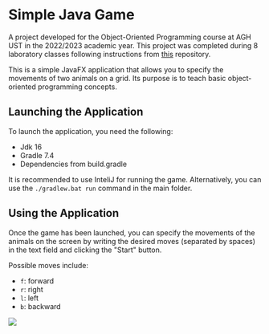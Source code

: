 # Simple Java Game
A project developed for the Object-Oriented Programming course at AGH UST in the 2022/2023 academic year. This project was completed during 8 laboratory classes following instructions from [this](https://github.com/apohllo/obiektowe-lab) repository.

This is a simple JavaFX application that allows you to specify the movements of two animals on a grid. Its purpose is to teach basic object-oriented programming concepts.

## Launching the Application
To launch the application, you need the following:
- Jdk 16
- Gradle 7.4
- Dependencies from build.gradle

It is recommended to use InteliJ for running the game. Alternatively, you can use the `./gradlew.bat run` command in the main folder.

## Using the Application
Once the game has been launched, you can specify the movements of the animals on the screen by writing the desired moves (separated by spaces) in the text field and clicking the "Start" button.

Possible moves include:
- `f`: forward
- `r`: right
- `l`: left
- `b`: backward

![](https://github.com/dadamczykk/OOP-Lab/presentation.gif)
